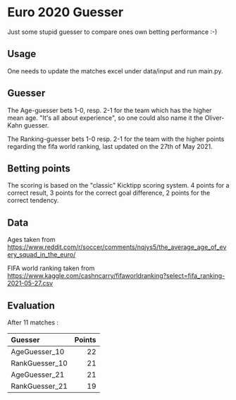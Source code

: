 # Euro 2020 Guesser

Just some stupid guesser to compare ones own betting performance :-)

## Usage

One needs to update the matches excel under data/input and run main.py.

## Guesser

The Age-guesser bets 1-0, resp. 2-1 for the team which has the higher mean age. 
"It's all about experience", so one could also name it the Oliver-Kahn guesser. 

The Ranking-guesser bets 1-0 resp. 2-1 for the team with the higher points regarding the fifa world ranking, last updated on the 27th of May 2021.

## Betting points

The scoring is based on the "classic" Kicktipp scoring system. 4 points for a correct result, 3 points for the correct goal difference, 2 points for the correct tendency. 

## Data

Ages taken from https://www.reddit.com/r/soccer/comments/nqjys5/the_average_age_of_every_squad_in_the_euro/

FIFA world ranking taken from https://www.kaggle.com/cashncarry/fifaworldranking?select=fifa_ranking-2021-05-27.csv

## Evaluation 

After 11 matches :

| Guesser        |   Points |
|:---------------|---------:|
| AgeGuesser_10  |       22 |
| RankGuesser_10 |       21 |
| AgeGuesser_21  |       21 |
| RankGuesser_21 |       19 |